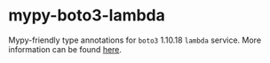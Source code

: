 # mypy-boto3-lambda

Mypy-friendly type annotations for `boto3` 1.10.18 `lambda` service.
More information can be found [here](https://github.com/vemel/mypy_boto3).
